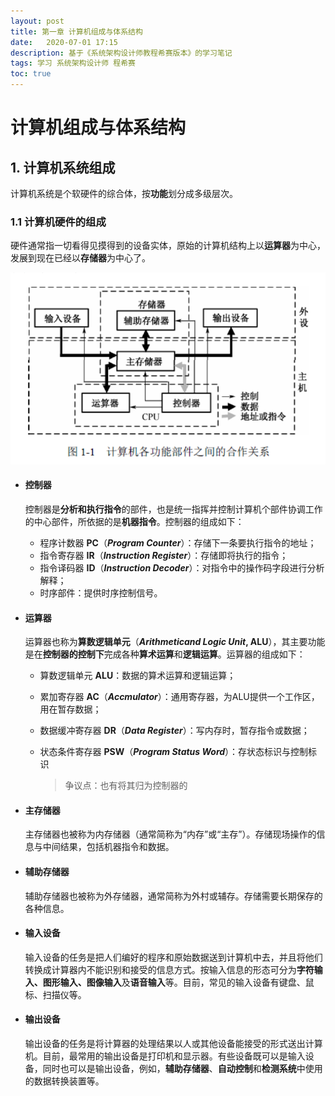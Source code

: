 ```yaml
---
layout: post
title: 第一章 计算机组成与体系结构
date:   2020-07-01 17:15
description: 基于《系统架构设计师教程希赛版本》的学习笔记
tags: 学习 系统架构设计师 程希赛
toc: true
---
```


# 计算机组成与体系结构

## 1. 计算机系统组成

​	计算机系统是个软硬件的综合体，按**功能**划分成多级层次。

### 1.1 计算机硬件的组成

​	硬件通常指一切看得见摸得到的设备实体，原始的计算机结构上以**运算器**为中心，发展到现在已经以**存储器**为中心了。

![计算机各功能件的合作关系](../assets/images/2020-07-01-first-capture/20200705173441.png)

* #### 控制器

  控制器是**分析和执行指令**的部件，也是统一指挥并控制计算机个部件协调工作的中心部件，所依据的是**机器指令**。控制器的组成如下：

  * 程序计数器 **PC**（***Program Counter***）：存储下一条要执行指令的地址；
  * 指令寄存器 **IR**（***Instruction Register***）：存储即将执行的指令；
  * 指令译码器 **ID**（***Instruction Decoder***）：对指令中的操作码字段进行分析解释；
  * 时序部件：提供时序控制信号。

* #### 运算器

  运算器也称为**算数逻辑单元**（***Arithmeticand Logic Unit*, ALU**），其主要功能是在**控制器的控制下**完成各种**算术运算**和**逻辑运算**。运算器的组成如下：

  * 算数逻辑单元 **ALU**：数据的算术运算和逻辑运算；

  * 累加寄存器 **AC**（***Accmulator***）：通用寄存器，为ALU提供一个工作区，用在暂存数据；

  * 数据缓冲寄存器 **DR**（***Data Register***）：写内存时，暂存指令或数据；

  * 状态条件寄存器 **PSW**（***Program Status Word***）：存状态标识与控制标识

    > 争议点：也有将其归为控制器的

* #### 主存储器

  主存储器也被称为内存储器（通常简称为“内存”或“主存”）。存储现场操作的信息与中间结果，包括机器指令和数据。

* #### 辅助存储器

  辅助存储器也被称为外存储器，通常简称为外村或辅存。存储需要长期保存的各种信息。

* #### 输入设备

  输入设备的任务是把人们编好的程序和原始数据送到计算机中去，并且将他们转换成计算器内不能识别和接受的信息方式。按输入信息的形态可分为**字符输入、图形输入、图像输入**及**语音输入**等。目前，常见的输入设备有键盘、鼠标、扫描仪等。

* #### 输出设备

  输出设备的任务是将计算器的处理结果以人或其他设备能接受的形式送出计算机。目前，最常用的输出设备是打印机和显示器。有些设备既可以是输入设备，同时也可以是输出设备，例如，**辅助存储器**、**自动控制**和**检测系统**中使用的数据转换装置等。